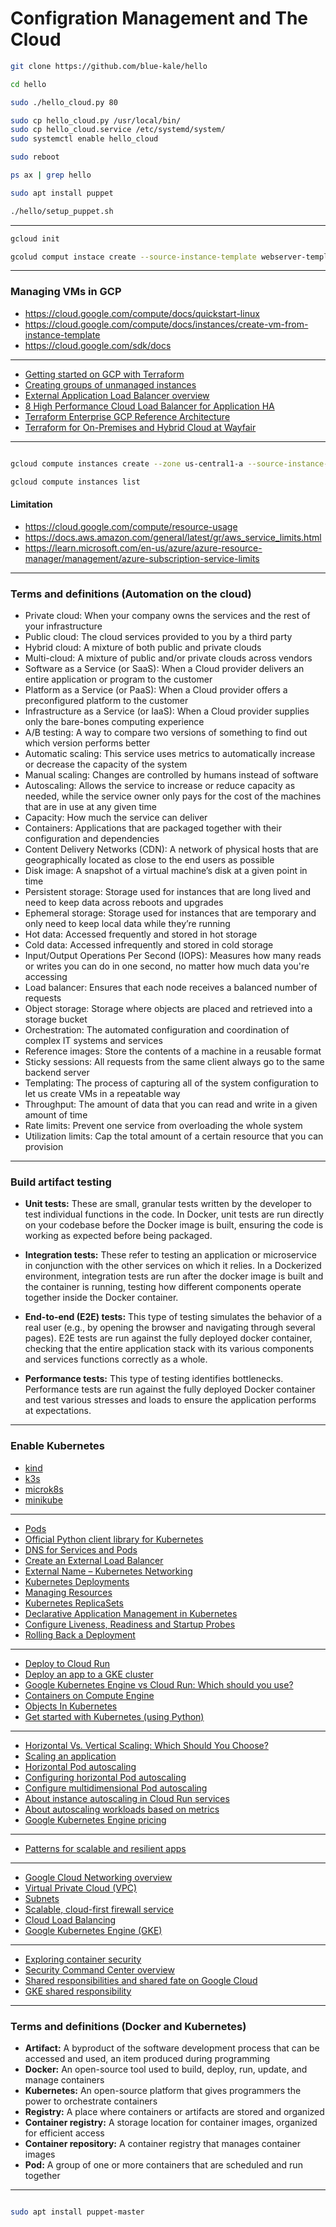 # Configration Management and The Cloud

```bash
git clone https://github.com/blue-kale/hello

cd hello

sudo ./hello_cloud.py 80

sudo cp hello_cloud.py /usr/local/bin/
sudo cp hello_cloud.service /etc/systemd/system/
sudo systemctl enable hello_cloud

sudo reboot

ps ax | grep hello

sudo apt install puppet

./hello/setup_puppet.sh

```

---

```bash
gcloud init

gcolud comput instace create --source-instance-template webserver-template ws1 ws2 ws3 ws4 ws5

```

---

### Managing VMs in GCP

- https://cloud.google.com/compute/docs/quickstart-linux
- https://cloud.google.com/compute/docs/instances/create-vm-from-instance-template
- https://cloud.google.com/sdk/docs

---

- [Getting started on GCP with Terraform](https://cloud.google.com/community/tutorials/getting-started-on-gcp-with-terraform)
- [Creating groups of unmanaged instances](https://cloud.google.com/compute/docs/instance-groups/creating-groups-of-unmanaged-instances)
- [External Application Load Balancer overview](https://cloud.google.com/load-balancing/docs/https/)
- [8 High Performance Cloud Load Balancer for Application HA](https://geekflare.com/cloud-load-balancer/)
- [Terraform Enterprise GCP Reference Architecture](https://developer.hashicorp.com/terraform/enterprise/deploy/replicated/architecture/reference-architecture/gcp)
- [Terraform for On-Premises and Hybrid Cloud at Wayfair](https://www.coursera.org/learn/configuration-management-cloud/supplement/39SOd/more-about-cloud-gcp)

---

```bash

gcloud compute instances create --zone us-central1-a --source-instance-template vm1-template vm2 vm3 vm4 vm5 vm6 vm7 vm8

gcloud compute instances list

```

#### Limitation

- https://cloud.google.com/compute/resource-usage
- https://docs.aws.amazon.com/general/latest/gr/aws_service_limits.html
- https://learn.microsoft.com/en-us/azure/azure-resource-manager/management/azure-subscription-service-limits

---

### Terms and definitions (Automation on the cloud)

- Private cloud: When your company owns the services and the rest of your infrastructure
- Public cloud: The cloud services provided to you by a third party
- Hybrid cloud: A mixture of both public and private clouds
- Multi-cloud: A mixture of public and/or private clouds across vendors
- Software as a Service (or SaaS): When a Cloud provider delivers an entire application or program to the customer
- Platform as a Service (or PaaS): When a Cloud provider offers a preconfigured platform to the customer
- Infrastructure as a Service (or IaaS): When a Cloud provider supplies only the bare-bones computing experience
- A/B testing: A way to compare two versions of something to find out which version performs better
- Automatic scaling: This service uses metrics to automatically increase or decrease the capacity of the system
- Manual scaling: Changes are controlled by humans instead of software
- Autoscaling: Allows the service to increase or reduce capacity as needed, while the service owner only pays for the cost of the machines that are in use at any given time
- Capacity: How much the service can deliver
- Containers: Applications that are packaged together with their configuration and dependencies
- Content Delivery Networks (CDN): A network of physical hosts that are geographically located as close to the end users as possible
- Disk image: A snapshot of a virtual machine’s disk at a given point in time
- Persistent storage: Storage used for instances that are long lived and need to keep data across reboots and upgrades
- Ephemeral storage: Storage used for instances that are temporary and only need to keep local data while they’re running
- Hot data: Accessed frequently and stored in hot storage
- Cold data: Accessed infrequently and stored in cold storage
- Input/Output Operations Per Second (IOPS): Measures how many reads or writes you can do in one second, no matter how much data you're accessing
- Load balancer: Ensures that each node receives a balanced number of requests
- Object storage: Storage where objects are placed and retrieved into a storage bucket
- Orchestration: The automated configuration and coordination of complex IT systems and services
- Reference images: Store the contents of a machine in a reusable format
- Sticky sessions: All requests from the same client always go to the same backend server
- Templating: The process of capturing all of the system configuration to let us create VMs in a repeatable way
- Throughput: The amount of data that you can read and write in a given amount of time
- Rate limits: Prevent one service from overloading the whole system
- Utilization limits: Cap the total amount of a certain resource that you can provision

---

### Build artifact testing

- **Unit tests:** These are small, granular tests written by the developer to test individual functions in the code. In Docker, unit tests are run directly on your codebase before the Docker image is built, ensuring the code is working as expected before being packaged.

- **Integration tests:** These refer to testing an application or microservice in conjunction with the other services on which it relies. In a Dockerized environment, integration tests are run after the docker image is built and the container is running, testing how different components operate together inside the Docker container.

- **End-to-end (E2E) tests:** This type of testing simulates the behavior of a real user (e.g., by opening the browser and navigating through several pages). E2E tests are run against the fully deployed docker container, checking that the entire application stack with its various components and services functions correctly as a whole.

- **Performance tests:** This type of testing identifies bottlenecks. Performance tests are run against the fully deployed Docker container and test various stresses and loads to ensure the application performs at expectations.

---

### Enable Kubernetes

- [kind](https://kind.sigs.k8s.io/docs/user/quick-start/)
- [k3s](https://docs.k3s.io/quick-start)
- [microk8s](https://microk8s.io/docs/getting-started)
- [minikube](https://minikube.sigs.k8s.io/docs/start/)

---

- [Pods](https://kubernetes.io/docs/concepts/workloads/pods/)
- [Official Python client library for Kubernetes](https://github.com/kubernetes-client/python)
- [DNS for Services and Pods](https://kubernetes.io/docs/concepts/services-networking/dns-pod-service/)
- [Create an External Load Balancer](https://kubernetes.io/docs/tasks/access-application-cluster/create-external-load-balancer/)
- [External Name – Kubernetes Networking](https://ibm.github.io/kubernetes-networking/services/externalname/)
- [Kubernetes Deployments](https://kubernetes.io/docs/concepts/workloads/controllers/deployment/)
- [Managing Resources](https://kubernetes.io/docs/concepts/cluster-administration/manage-deployment/)
- [Kubernetes ReplicaSets](https://kubernetes.io/docs/concepts/workloads/controllers/replicaset/)
- [Declarative Application Management in Kubernetes](https://kubernetes.io/docs/tasks/manage-kubernetes-objects/declarative-config/)
- [Configure Liveness, Readiness and Startup Probes](https://kubernetes.io/docs/tasks/configure-pod-container/configure-liveness-readiness-startup-probes/)
- [Rolling Back a Deployment](https://kubernetes.io/docs/concepts/workloads/controllers/deployment/#rolling-back-a-deployment)

---

- [Deploy to Cloud Run](https://cloud.google.com/run/docs/quickstarts/deploy-container)
- [Deploy an app to a GKE cluster](https://cloud.google.com/kubernetes-engine/docs/deploy-app-cluster)
- [Google Kubernetes Engine vs Cloud Run: Which should you use?](https://cloud.google.com/blog/products/containers-kubernetes/when-to-use-google-kubernetes-engine-vs-cloud-run-for-containers)
- [Containers on Compute Engine](https://cloud.google.com/compute/docs/containers/)
- [Objects In Kubernetes](https://kubernetes.io/docs/concepts/overview/working-with-objects/)
- [Get started with Kubernetes (using Python)](https://kubernetes.io/blog/2019/07/23/get-started-with-kubernetes-using-python/)

---

- [Horizontal Vs. Vertical Scaling: Which Should You Choose?](https://www.cloudzero.com/blog/horizontal-vs-vertical-scaling/)
- [Scaling an application](https://cloud.google.com/kubernetes-engine/docs/how-to/scaling-apps)
- [Horizontal Pod autoscaling](https://cloud.google.com/kubernetes-engine/docs/concepts/horizontalpodautoscaler)
- [Configuring horizontal Pod autoscaling](https://cloud.google.com/kubernetes-engine/docs/how-to/horizontal-pod-autoscaling)
- [Configure multidimensional Pod autoscaling](https://cloud.google.com/kubernetes-engine/docs/how-to/multidimensional-pod-autoscaling)
- [About instance autoscaling in Cloud Run services](https://cloud.google.com/run/docs/about-instance-autoscaling)
- [About autoscaling workloads based on metrics](https://cloud.google.com/kubernetes-engine/docs/concepts/custom-and-external-metrics)
- [Google Kubernetes Engine pricing](https://cloud.google.com/kubernetes-engine/pricing)

---

- [Patterns for scalable and resilient apps](https://cloud.google.com/architecture/scalable-and-resilient-apps)

---

- [Google Cloud Networking overview](https://cloud.google.com/blog/topics/developers-practitioners/google-cloud-networking-overview)
- [Virtual Private Cloud (VPC)](https://cloud.google.com/vpc/?hl=en)
- [Subnets](https://cloud.google.com/vpc/docs/subnets)
- [Scalable, cloud-first firewall service](https://cloud.google.com/security/products/firewall?hl=en)
- [Cloud Load Balancing](https://cloud.google.com/load-balancing?hl=en)
- [Google Kubernetes Engine (GKE)](https://cloud.google.com/kubernetes-engine?hl=en)

---

- [Exploring container security](https://cloud.google.com/blog/products/containers-kubernetes/exploring-container-security-let-google-do-the-patching-with-new-managed-base-images)
- [Security Command Center overview](https://cloud.google.com/security-command-center/docs/concepts-security-command-center-overview)
- [Shared responsibilities and shared fate on Google Cloud](https://cloud.google.com/architecture/framework/security/shared-responsibility-shared-fate)
- [GKE shared responsibility](https://cloud.google.com/kubernetes-engine/docs/concepts/shared-responsibility)

---

### Terms and definitions (Docker and Kubernetes)

- **Artifact:** A byproduct of the software development process that can be accessed and used, an item produced during programming
- **Docker:** An open-source tool used to build, deploy, run, update, and manage containers
- **Kubernetes:** An open-source platform that gives programmers the power to orchestrate containers
- **Registry:** A place where containers or artifacts are stored and organized
- **Container registry:** A storage location for container images, organized for efficient access
- **Container repository:** A container registry that manages container images
- **Pod:** A group of one or more containers that are scheduled and run together

---

```bash

sudo apt install puppet-master

```